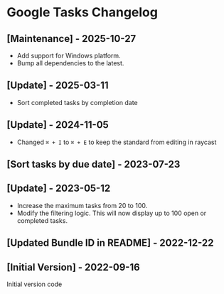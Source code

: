 # Google Tasks Changelog

## [Maintenance] - 2025-10-27

- Add support for Windows platform.
- Bump all dependencies to the latest.

## [Update] - 2025-03-11

- Sort completed tasks by completion date

## [Update] - 2024-11-05

- Changed `⌘ + I` to `⌘ + E` to keep the standard from editing in raycast

## [Sort tasks by due date] - 2023-07-23

## [Update] - 2023-05-12

- Increase the maximum tasks from 20 to 100.
- Modify the filtering logic. This will now display up to 100 open or completed tasks.

## [Updated Bundle ID in README] - 2022-12-22

## [Initial Version] - 2022-09-16

Initial version code
